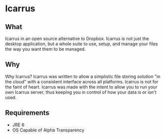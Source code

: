 Icarrus
=======

What
----
Icarrus in an open source alternative to Dropbox. Icarrus is not just the desktop application, but a whole
suite to use, setup, and manage your files the way you want them to be managed.

Why
---
Why Icarrus? Icarrus was written to allow a simplistic file storing solution "in the cloud" with a consistent interface
across all platforms. Icarrus is not for the faint of heart. Icarrus was made with the intent to allow you to run your
own Icarrus server, thus keeping you in control of how your data is or isn't used.

Requirements
------------
*   JRE 6
*   OS Capable of Alpha Transparency
